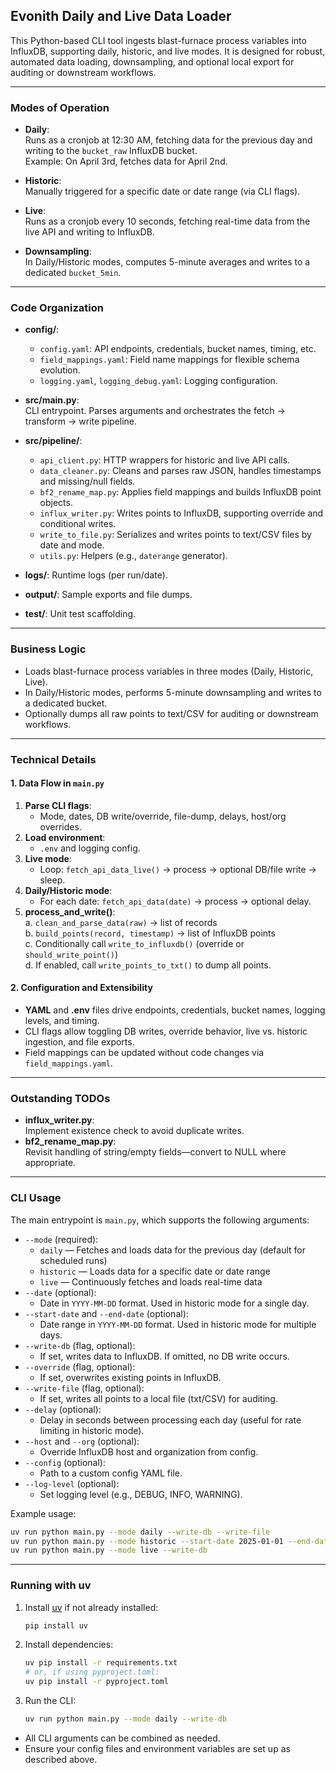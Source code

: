 ## Evonith Daily and Live Data Loader

This Python-based CLI tool ingests blast-furnace process variables into InfluxDB, supporting daily, historic, and live modes. It is designed for robust, automated data loading, downsampling, and optional local export for auditing or downstream workflows.

---

### Modes of Operation

- **Daily**:  
  Runs as a cronjob at 12:30 AM, fetching data for the previous day and writing to the `bucket_raw` InfluxDB bucket.  
  Example: On April 3rd, fetches data for April 2nd.

- **Historic**:  
  Manually triggered for a specific date or date range (via CLI flags).

- **Live**:  
  Runs as a cronjob every 10 seconds, fetching real-time data from the live API and writing to InfluxDB.

- **Downsampling**:  
  In Daily/Historic modes, computes 5-minute averages and writes to a dedicated `bucket_5min`.

---

### Code Organization

- **config/**:  
  - `config.yaml`: API endpoints, credentials, bucket names, timing, etc.  
  - `field_mappings.yaml`: Field name mappings for flexible schema evolution.  
  - `logging.yaml`, `logging_debug.yaml`: Logging configuration.

- **src/main.py**:  
  CLI entrypoint. Parses arguments and orchestrates the fetch → transform → write pipeline.

- **src/pipeline/**:  
  - `api_client.py`: HTTP wrappers for historic and live API calls.  
  - `data_cleaner.py`: Cleans and parses raw JSON, handles timestamps and missing/null fields.  
  - `bf2_rename_map.py`: Applies field mappings and builds InfluxDB point objects.  
  - `influx_writer.py`: Writes points to InfluxDB, supporting override and conditional writes.  
  - `write_to_file.py`: Serializes and writes points to text/CSV files by date and mode.  
  - `utils.py`: Helpers (e.g., `daterange` generator).

- **logs/**: Runtime logs (per run/date).
- **output/**: Sample exports and file dumps.
- **test/**: Unit test scaffolding.

---

### Business Logic

- Loads blast-furnace process variables in three modes (Daily, Historic, Live).
- In Daily/Historic modes, performs 5-minute downsampling and writes to a dedicated bucket.
- Optionally dumps all raw points to text/CSV for auditing or downstream workflows.

---

### Technical Details

#### 1. Data Flow in `main.py`

1. **Parse CLI flags**:  
   - Mode, dates, DB write/override, file-dump, delays, host/org overrides.
2. **Load environment**:  
   - `.env` and logging config.
3. **Live mode**:  
   - Loop: `fetch_api_data_live()` → process → optional DB/file write → sleep.
4. **Daily/Historic mode**:  
   - For each date: `fetch_api_data(date)` → process → optional delay.
5. **process_and_write()**:  
   a. `clean_and_parse_data(raw)` → list of records  
   b. `build_points(record, timestamp)` → list of InfluxDB points  
   c. Conditionally call `write_to_influxdb()` (override or `should_write_point()`)  
   d. If enabled, call `write_points_to_txt()` to dump all points.

#### 2. Configuration and Extensibility

- **YAML** and **.env** files drive endpoints, credentials, bucket names, logging levels, and timing.
- CLI flags allow toggling DB writes, override behavior, live vs. historic ingestion, and file exports.
- Field mappings can be updated without code changes via `field_mappings.yaml`.

---

### Outstanding TODOs

- **influx_writer.py**:  
  Implement existence check to avoid duplicate writes.
- **bf2_rename_map.py**:  
  Revisit handling of string/empty fields—convert to NULL where appropriate.

---

### CLI Usage

The main entrypoint is `main.py`, which supports the following arguments:

- `--mode` (required):
  - `daily` — Fetches and loads data for the previous day (default for scheduled runs)
  - `historic` — Loads data for a specific date or date range
  - `live` — Continuously fetches and loads real-time data
- `--date` (optional):
  - Date in `YYYY-MM-DD` format. Used in historic mode for a single day.
- `--start-date` and `--end-date` (optional):
  - Date range in `YYYY-MM-DD` format. Used in historic mode for multiple days.
- `--write-db` (flag, optional):
  - If set, writes data to InfluxDB. If omitted, no DB write occurs.
- `--override` (flag, optional):
  - If set, overwrites existing points in InfluxDB.
- `--write-file` (flag, optional):
  - If set, writes all points to a local file (txt/CSV) for auditing.
- `--delay` (optional):
  - Delay in seconds between processing each day (useful for rate limiting in historic mode).
- `--host` and `--org` (optional):
  - Override InfluxDB host and organization from config.
- `--config` (optional):
  - Path to a custom config YAML file.
- `--log-level` (optional):
  - Set logging level (e.g., DEBUG, INFO, WARNING).

Example usage:

```sh
uv run python main.py --mode daily --write-db --write-file
uv run python main.py --mode historic --start-date 2025-01-01 --end-date 2025-01-10 --write-db
uv run python main.py --mode live --write-db
```

---

### Running with uv

1. Install [uv](https://github.com/astral-sh/uv) if not already installed:
   ```sh
   pip install uv
   ```
2. Install dependencies:
   ```sh
   uv pip install -r requirements.txt
   # or, if using pyproject.toml:
   uv pip install -r pyproject.toml
   ```
3. Run the CLI:
   ```sh
   uv run python main.py --mode daily --write-db
   ```

- All CLI arguments can be combined as needed.
- Ensure your config files and environment variables are set up as described above.
